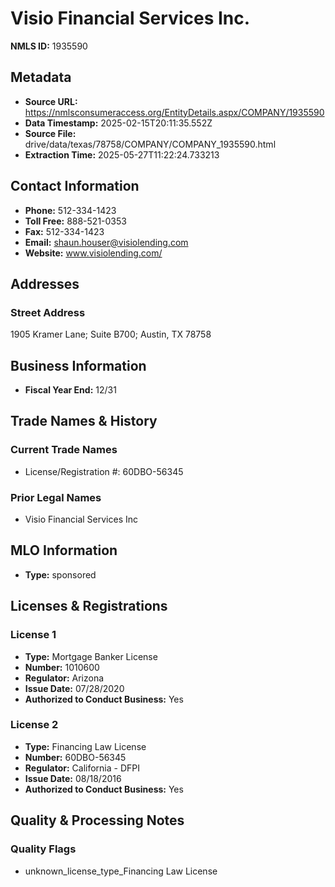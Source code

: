 # Visio Financial Services Inc.

**NMLS ID:** 1935590

## Metadata
- **Source URL:** https://nmlsconsumeraccess.org/EntityDetails.aspx/COMPANY/1935590
- **Data Timestamp:** 2025-02-15T20:11:35.552Z
- **Source File:** drive/data/texas/78758/COMPANY/COMPANY_1935590.html
- **Extraction Time:** 2025-05-27T11:22:24.733213

## Contact Information
- **Phone:** 512-334-1423
- **Toll Free:** 888-521-0353
- **Fax:** 512-334-1423
- **Email:** shaun.houser@visiolending.com
- **Website:** www.visiolending.com/

## Addresses
### Street Address
1905 Kramer Lane; Suite B700; Austin, TX 78758

## Business Information
- **Fiscal Year End:** 12/31

## Trade Names & History
### Current Trade Names
- License/Registration #: 60DBO-56345

### Prior Legal Names
- Visio Financial Services Inc

## MLO Information
- **Type:** sponsored

## Licenses & Registrations

### License 1
- **Type:** Mortgage Banker License
- **Number:** 1010600
- **Regulator:** Arizona
- **Issue Date:** 07/28/2020
- **Authorized to Conduct Business:** Yes

### License 2
- **Type:** Financing Law License
- **Number:** 60DBO-56345
- **Regulator:** California - DFPI
- **Issue Date:** 08/18/2016
- **Authorized to Conduct Business:** Yes

## Quality & Processing Notes
### Quality Flags
- unknown_license_type_Financing Law License
